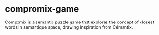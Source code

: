 # compromix-game
Compxmix is a semantic puzzle game that explores the concept of closest words in semantique space, drawing inspiration from Cémantix.
